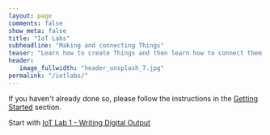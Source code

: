 ```yaml
---
layout: page
comments: false
show_meta: false
title: "IoT Labs"
subheadline: "Making and connecting Things"
teaser: "Learn how to create Things and then learn how to connect them to the Cloud."
header:
   image_fullwidth: "header_unsplash_7.jpg"
permalink: "/iotlabs/"
---
```

If you haven't already done so, please follow the instructions in the [Getting Started](/getting-started/) section.

Start with [IoT Lab 1 - Writing Digital Output](/iotlabs/lab001/)
